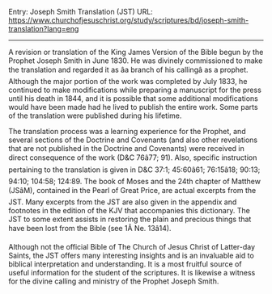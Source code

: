 Entry: Joseph Smith Translation (JST)
URL: https://www.churchofjesuschrist.org/study/scriptures/bd/joseph-smith-translation?lang=eng

---

A revision or translation of the King James Version of the Bible begun by the Prophet Joseph Smith in June 1830. He was divinely commissioned to make the translation and regarded it as âa branch of his callingâ as a prophet. Although the major portion of the work was completed by July 1833, he continued to make modifications while preparing a manuscript for the press until his death in 1844, and it is possible that some additional modifications would have been made had he lived to publish the entire work. Some parts of the translation were published during his lifetime.

The translation process was a learning experience for the Prophet, and several sections of the Doctrine and Covenants (and also other revelations that are not published in the Doctrine and Covenants) were received in direct consequence of the work (D&C 76â77; 91). Also, specific instruction pertaining to the translation is given in D&C 37:1; 45:60â61; 76:15â18; 90:13; 94:10; 104:58; 124:89. The book of Moses and the 24th chapter of Matthew (JSâM), contained in the Pearl of Great Price, are actual excerpts from the JST. Many excerpts from the JST are also given in the appendix and footnotes in the edition of the KJV that accompanies this dictionary. The JST to some extent assists in restoring the plain and precious things that have been lost from the Bible (see 1Â Ne. 13â14).

Although not the official Bible of The Church of Jesus Christ of Latter-day Saints, the JST offers many interesting insights and is an invaluable aid to biblical interpretation and understanding. It is a most fruitful source of useful information for the student of the scriptures. It is likewise a witness for the divine calling and ministry of the Prophet Joseph Smith.
